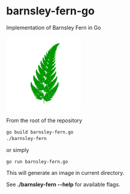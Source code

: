 # barnsley-fern-go
Implementation of Barnsley Fern in Go

![Barnsley Fern](https://raw.githubusercontent.com/dmfed/barnsley-fern-go/main/barnsley_fern.png "Fern")

From the root of the repository
```bash
go build barnsley-fern.go 
./barnsley-fern
```
or simply 
```
go run barnsley-fern.go
```
This will generate an image in current directory. 

See **./barnsley-fern --help** for available flags.
